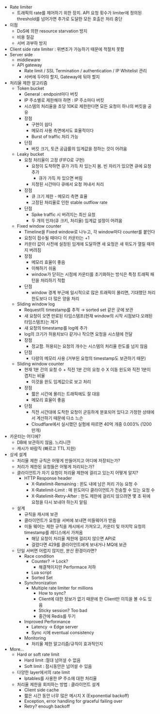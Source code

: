 - Rate limiter
    - 트래픽의 rate를 제어하기 위한 장치. API 요청 횟수가 limiter에 정의된 threshold를 넘어가면 추가로 도달한 모든 호출은 처리 중단
- 이점
    - DoS에 의한 resource starvation 방지
    - 비용 절감
    - 서버 과부하 방지
- Client side rate limiter : 위변조가 가능하기 때문에 적절치 못함
- Server side
    - middleware
    - API gateway
        - Rate limit / SSL Termination / authentication / IP Whitelist 관리
        - 서버에 두어야 할지, Gateway에 둬야 할지
- 처리율 제한 알고리즘
    - Token bucket
        - General : endpoint마다 버킷
        - IP 주소별로 제한해야 하면 : IP 주소마다 버킷
        - 시스템의 처리율을 초당 10K로 제한한다면 모든 요청이 하나의 버킷을 공유
        - 장점
            - 구현이 쉽다
            - 메모리 사용 측면에서도 효율적이다
            - Burst of traffic 처리 가능
        - 단점
            - 버킷 크기, 토큰 공급률의 임계값을 정하는 것이 어려움
    - Leaky bucket
        - 요청 처리율이 고정 (FIFO로 구현)
            - 요청이 도착하면 큐가 가득 차 있는지 봄. 빈 자리가 있으면 큐에 요청 추가
                - 큐가 가득 차 있으면 버림
            - 지정된 시간마다 큐에서 요청 꺼내서 처리
        - 장점
            - 큐 크기 제한 - 메모리 측면 효율
            - 고정된 처리율로 인한 stable outflow rate
        - 단점
            - Spike traffic 시 버려지는 최신 요청
            - 두 개의 인자(큐 크키, 처리율) 임계값 설정이 어려움
    - Fixed window counter
        - Timeline을 Fixed window로 나누고, 각 window마다 counter를 붙인다
        - 요청이 접수될 때마다 이 카운터는 +1
        - 카운터 값이 사전에 설정된 임게에 도달하면 새 요청은 새 위도가 열릴 때까지 버려짐
        - 장점
            - 메모리 효율이 좋음
            - 이해하기 쉬움
            - window가 닫히는 시점에 카운터를 초기화하는 방식은 특정 트래픽 패턴을 처리하기 적합
        - 단점
            - window 경계 부근에 일시적으로 많은 트래픽이 몰리면, 기대했던 처리한도보다 더 많은 양을 처리
    - Sliding window log
        - Request의 timestamp를 추적 → sorted set 같은 곳에 보관
        - 새 요청이 오면 만료된 타임스탬프(현재 window의 시작 시점보다 오래된 타임스탬프)는 제거
        - 새 요청의 timestamp를 log에 추가
        - log의 크기가 허용치보다 같거나 작으면 요청을 시스템에 전달
        - 장점
            - 정교함. 허용되는 요청의 개수는 시스템의 처리율 한도를 넘지 않음
        - 단점
            - 다량의 메모리 사용 (거부된 요청의 timestamp도 보관하기 때문)
    - Sliding window counter
        - 현재 1분 간의 요청 수 + 직전 1분 간의 요청 수 X 이동 윈도와 직전 1분이 겹치는 비율
            - 이것을 윈도 임계값으로 보고 처리
        - 장점
            - 짧은 시간에 몰리는 트래픽에도 잘 대응
            - 메모리 효율이 좋음
        - 단점
            - 직전 시간대에 도착한 요청이 균등하게 분포되어 있다고 가정한 상태에서 계산하기 때문에 다소 느슨
            - Cloudflare에서 실시했던 실험에 따르면 40억 개중 0.003% (1200만개)
- 카운터는 어디에?
    - DB에 보관하지 않음. 느리니깐
    - 캐시가 바람직 (빠르고 TTL 지원)
- 상세 설계
    - 처리율 제한 규칙은 어떻게 만들어지고 어디에 저장되는가?
    - 처리가 제한된 요청들은 어떻게 처리되는가?
    - 클라이언트가 자기 요청이 처리율 제한에 걸리고 있는지 어떻게 알지?
        - HTTP Response header
            - X-Ratelimit-Remaining : 윈도 내에 남은 처리 가능 요청 수
            - X-Ratelimit-Limit : 매 윈도마다 클라이언트가 전송할 수 있는 요청 수
            - X-Ratelimit-Retry-After : 한도 제한에 걸리지 않으려면 몇 초 뒤에 요청을 다시 보내야 하는지 알림
    - 설계
        - 규칙을 캐시에 보관
        - 클라이언트가 요청을 서버에 보내면 미들웨어가 받음
        - 미들 웨어는 제한 규칙을 캐시에서 가져오고, 카운터 및 마지막 요청의 timestamp를 레디스에서 가져옴
            - 해당 요청이 처리율 제한에 걸리지 않으면 API로
            - 걸렸다면 429를 클라이언트에게 보내거나 MQ에 보관
    - 단일 서버면 어렵지 않지만, 분산 환경이라면?
        - Race condition
            - Counter? → Lock?
                - 해결책이지만 Performace 저하
            - Lua script
            - Sorted Set
        - Synchronization
            - Multiple rate limiter for millions
                - How to sync?
                - Client에 대한 정보가 없기 때문에 한 Client만 이득을 볼 수도 있음
                - Sticky session? Too bad
                - 중간에 Redis를 두기
        - Improved Performance
            - Latency → Edge server
            - Sync 시에 eventual consistency
        - Monitoring
            - 처리율 제한 알고리즘/규칙이 효과적인지
- More…
    - Hard or soft rate limit
        - Hard limit :절대 넘어설 수 없음
        - Soft limit : 잠시동안은 넘어설 수 있음
    - 다양한 layer에서의 rate limit
        - Iptables를 사용한 IP 주소에 대한 처리율
    - 처리율 제한을 회피하는 방법 : 클라이언트 설계
        - Client side cache
        - 짧은 시간 동안 너무 많은 메시지 X (Exponential backoff)
        - Exception, error handling for graceful failing over
        - Retry? enough backoff